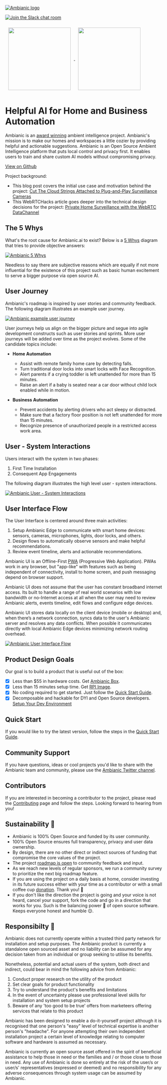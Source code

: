 
[![Ambianic logo](https://avatars2.githubusercontent.com/u/52052162?s=200&v=4)](https://ambianic.ai)
 &nbsp; 
 &nbsp; 
 
 [![Join the Slack chat room](https://img.shields.io/badge/Slack-Join%20the%20chat%20room-blue)](https://join.slack.com/t/ambianicai/shared_invite/zt-eosk4tv5-~GR3Sm7ccGbv1R7IEpk7OQ)
 
<a href="https://landscape.lfai.foundation/format=card-mode&selected=ambianic">
  <img src="https://github.com/lfai/artwork/raw/master/lfaidata-assets/lf-member/associate/lf_mem_asso.png"  height="200" style="display:inline;vertical-align:middle;padding:2%">   
</a>
<a href="https://twitter.com/TensorFlow/status/1291071490062983172?s=20">
  <img src="https://pbs.twimg.com/profile_banners/1195860619284664320/1596827858/1500x500"  height="200" style="display:inline;vertical-align:middle;padding:2%">   
</a>

# Helpful AI for Home and Business Automation

Ambianic is an [award winning](https://blog.ambianic.ai/2020/11/05/awards.html) ambient intelligence project. Ambianic's mission is to make our homes and workspaces a little cozier by providing helpful and actionable suggestions. Ambianic is an Open Source Ambient Intelligence platform that puts local control and privacy first. It enables users to train and share custom AI models without compromising privacy.

[View on Github](https://github.com/ambianic/ambianic-core)

Project background:
* This blog post covers the initial use case and motivation behind the project: [Cut The Cloud Strings Attached to Plug-and-Play Surveillance Cameras](https://blog.ambianic.ai/2020/02/05/pnp.html)
* This WebRTCHacks article goes deeper into the technical design decisions for the project: [Private Home Surveillance with the WebRTC DataChannel](https://webrtchacks.com/private-home-surveillance-with-the-webrtc-datachannel/)

## The 5 Whys

What's the root cause for Ambianic.ai to exist? Below is a
[5 Whys](https://en.wikipedia.org/wiki/Five_whys) diagram that
tries to provide objective answers:

[![Ambianic 5 Whys](assets/diagrams/ambianic-5whys.svg)](https://www.lucidchart.com/invitations/accept/5e0e2084-0d50-499b-afa3-7bea9f82d1f9)

Needless to say there are
subjective reasons which are equally if not more influential for the existence
of this project such as basic human excitement to serve a bigger purpose
via open source AI.

## User Journey

Ambianic's roadmap is inspired by user stories and community feedback.
The following diagram illustrates an example user journey.

[![Ambianic example user journey](assets/diagrams/ambianic-example-user-journey.svg)](https://www.lucidchart.com/invitations/accept/b350d806-3c50-46cb-a39a-98b766f1c4af)


User journeys help us align on the bigger picture and segue into
agile development constructs such as user stories and sprints.
More user journeys will be added over time as the project evolves. Some of the
candidate topics include:

- **Home Automation**
    - Assist with remote family home care by detecting falls.
    - Turn traditional door locks into smart locks with Face Recognition.
    - Alert parents if a crying toddler is left unattended for more than 15 minutes.
    - Raise an alert if a baby is seated near a car door without child lock enabled while in motion.

- **Business Automation**
    - Prevent accidents by alerting drivers who act sleepy or distracted.
    - Make sure that a factory floor position is not left unattended for more than 15 minutes.
    - Recognize presence of unauthorized people in a restricted access work area.

## User - System Interactions

Users interact with the system in two phases:

1. First Time Installation
2. Consequent App Engagements

The following diagram illustrates the high level user - system interactions.

[![Ambianic User - System Interactions](assets/diagrams/ambianic-user-system-interactions.svg)](https://www.lucidchart.com/invitations/accept/78d403ce-ebf5-45b3-a4c3-8b89679b0667)

## User Interface Flow

The User Interface is centered around three main activities:

1. Setup Ambianic Edge to communicate with smart home devices: sensors, cameras, microphones, lights, door locks, and others.
2. Design flows to automatically observe sensors and make helpful recommendations.
3. Review event timeline, alerts and actionable recommendations.

Ambianic UI is an Offline-First
[PWA](https://en.wikipedia.org/wiki/Progressive_web_applications)
(Progressive Web Application).
PWAs work in any browser, but "app-like" with features such as being
independent of connectivity, install to home screen, and push messaging depend
on browser support.

Ambianic UI does not assume that the user has constant
broadband internet access. Its built to handle a range of real world scenarios
with low bandwidth or no-Internet access at all when the user may need to
 review Ambianic alerts, events timeline, edit flows and configure edge devices.

Ambianic UI stores data locally on the client device (mobile or desktop) and,
when there’s a network connection,
syncs data to the user's Ambianic server and resolves any data conflicts.
When possible it communicates directly with local Ambianic Edge devices
minimizing network routing overhead.

[![Ambianic User Interface Flow](assets/diagrams/ambianic-user-flow.svg)](https://www.draw.io/?lightbox=1&highlight=0000ff&edit=_blank&layers=1&nav=1&title=ambianic-user-flow#Uhttps%3A%2F%2Fdrive.google.com%2Fuc%3Fid%3D1BgeZn_ZX6VTag2fA2HLtwJQIqYhFi6LI%26export%3Ddownload)

## Product Design Goals

Our goal is to build a product that is useful out of the box:

- [x] Less than $55 in hardware costs. Get [Ambianic Box](https://github.com/ambianic/ambianic-box).
- [x] Less than 15 minutes setup time. Get [RPI Image](https://github.com/ambianic/ambianic-rpi-image).
- [x] No coding required to get started. Just follow the [Quick Start Guide](https://docs.ambianic.ai/users/quickstart/).
- [x] Decomposable and hackable for DYI and Open Source developers. [Setup Your Dev Environment](https://docs.ambianic.ai/developers/development-environment/)

## Quick Start

If you would like to try the latest version, follow the steps in the [Quick Start Guide](users/quickstart.md).

## Community Support

If you have questions, ideas or cool projects you'd like to share with the Ambianic team and community, please use the [Ambianic Twitter channel](https://twitter.com/ambianicai).

## Contributors
If you are interested in becoming a contributor to the project, please read the [Contributing](legal/CONTRIBUTING.md) page and follow the steps. Looking forward to hearing from you!

## Sustainability 🌱

* Ambianic is 100% Open Source and funded by its user community.
* 100% Open Source ensures full transparency, privacy and user data ownership.
* By design, there are no other direct or indirect sources of funding that compromise the core values of the project.
* The project [roadmap is open](https://github.com/orgs/ambianic/projects/1) to community feedback and input. 
* As we reach new levels of regular sponsors, we run a community survey to prioritize the next big roadmap feature.
* If you are using the project on a daily basis at home, consider investing in its future success either with your time as a contributor or with a small coffee cup [donation](https://github.com/sponsors/ambianic). Thank you! 🙏
* If you don't like the direction the project is going and your voice is not heard, cancel your support, fork the code and go in a direction that works for you. Such is the balancing power 👮 of open source software. Keeps everyone honest and humble 😌. 


## Responsibilty 📎

Ambianic does not currently operate within a trusted third party network for installation and setup purposes. The Ambianic product is currently a standalone open sourced asset and no liability can be assumed for any decision taken from an individual or group seeking to utilise its benefits. 

Nonetheless, potential and actual users of the system, both direct and indirect, could bear in mind the following advice from Ambianic:

1. Conduct proper research on the utility of the product
2. Set clear goals for product functionality 
3. Try to understand the product's benefits and limitations
4. In the event of uncertainty please use professional level skills for installation and system setup projects
5. Beware of any 'too good to be true' offers from marketeers offering services that relate to this product

Ambianic has been designed to enable a do-it-yourself project although it is recognised that one person's "easy" level of technical expertise is another person's "headache". For anyone attempting their own independent installation project a certain level of knowledge relating to computer software and hardware is assumed as necessary. 

Ambianic is currently an open source asset offered in the spirit of beneficial assistance to help those in need or the families and / or those close to those in need. Any use of Ambianic is done so entirely at the risk of the user/s or user/s' representatives (expressed or deemed) and no responsibility for any adverse consequences through system usage can be assumed by Ambianic.

